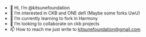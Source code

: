 - 👋 Hi, I’m @kitsunefoundation
- 👀 I’m interested in CKB and ONE defi (Maybe some forks UwU)
- 🌱 I’m currently learning to fork in Harmony
- 💞️ I’m looking to collaborate on ckb projects
- 📫 How to reach me just write to kitsunefoundation@gmail.com

<!---
kitsunefoundation/kitsunefoundation is a ✨ special ✨ repository because its `README.md` (this file) appears on your GitHub profile.
You can click the Preview link to take a look at your changes.
--->
